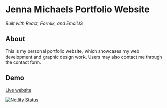 
# Jenna Michaels Portfolio Website
_Built with React, Formik, and EmailJS_


## About
This is my personal portfolio website, which showcases my web development and graphic design work. Users may also contact me through the contact form.


## Demo
<a href="https://jennamichaels.dev" target="new">Live website</a>

[![Netlify Status](https://api.netlify.com/api/v1/badges/d26eba4c-f87f-4135-93d8-6e3446047232/deploy-status)](https://app.netlify.com/sites/jennamichaels/deploys)
